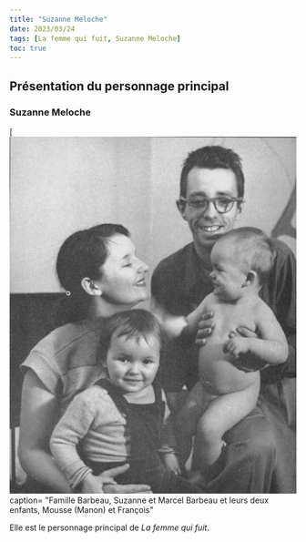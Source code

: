```yaml
---
title: "Suzanne Meloche"
date: 2023/03/24
tags: [La femme qui fuit, Suzanne Meloche]
toc: true
---
```


## Présentation du personnage principal

### Suzanne Meloche

[![image](/static\images\Famille.jpg) 
caption= "Famille Barbeau, Suzanne et Marcel Barbeau et leurs deux enfants, Mousse (Manon) et François"

Elle est le personnage principal de *La femme qui fuit*. 